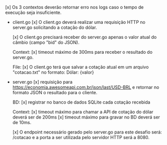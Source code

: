 [x] Os 3 contextos deverão retornar erro nos logs caso o tempo de execução seja insuficiente.

- client.go
  [x] O client.go deverá realizar uma requisição HTTP no server.go solicitando a cotação do dólar.

  [x] O client.go precisará receber do server.go apenas o valor atual do câmbio (campo "bid" do JSON). 
  
  Context:
  [x] timeout máximo de 300ms para receber o resultado do server.go.

  File:
  [x] O client.go terá que salvar a cotação atual em um arquivo "cotacao.txt" no formato: Dólar: {valor}


- server.go
  [x] requisição para https://economia.awesomeapi.com.br/json/last/USD-BRL e retornar no formato JSON o resultado para o cliente.
 
  BD:
  [x] registrar no banco de dados SQLite cada cotação recebida

  Context:
  [x] timeout máximo para chamar a API de cotação do dólar deverá ser de 200ms
  [x] timeout máximo para gravar no BD deverá ser de 10ms.
 
  [x] O endpoint necessário gerado pelo server.go para este desafio será: /cotacao e a porta a ser utilizada pelo servidor HTTP será a 8080.
